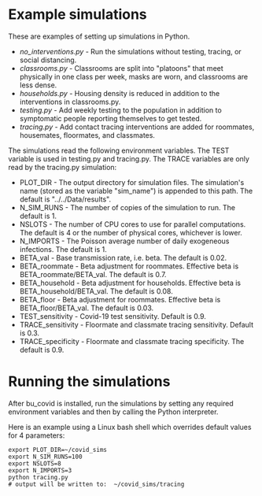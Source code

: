 # Example simulations

These are examples of setting up simulations in Python.  

* *no_interventions.py* - Run the simulations without testing, tracing, or social distancing.
* *classrooms.py* - Classrooms are split into "platoons" that meet physically in one class per week, masks are worn, and classrooms are less dense.
* *households.py* - Housing density is reduced in addition to the interventions in classrooms.py. 
* *testing.py* - Add weekly testing to the population in addition to symptomatic people reporting themselves to get tested.  
* *tracing.py* - Add contact tracing interventions are added for roommates, housemates, floormates, and classmates.

The simulations read the following environment variables.  The TEST variable is used in testing.py and tracing.py.  The TRACE variables are only
read by the tracing.py simulation:

* PLOT_DIR - The output directory for simulation files. The simulation's name (stored as the variable "sim_name") is appended to this path. The default is "../../Data/results".
* N_SIM_RUNS - The number of copies of the simulation to run. The default is 1.
* NSLOTS - The number of CPU cores to use for parallel computations. The default is 4 or the number of physical cores, whichever is lower.
* N_IMPORTS - The Poisson average number of daily exogeneous infections.  The default is 1.
* BETA_val - Base transmission rate, i.e. beta.  The default is 0.02.
* BETA_roommate - Beta adjustment for roommates.  Effective beta is BETA_roommate/BETA_val.  The default is 0.7.
* BETA_household - Beta adjustment for households.  Effective beta is BETA_household/BETA_val.  The default is 0.08.
* BETA_floor - Beta adjustment for roommates.  Effective beta is BETA_floor/BETA_val.  The default is 0.03.
* TEST_sensitivity - Covid-19 test sensitivity.  Default is 0.9.
* TRACE_sensitivity - Floormate and classmate tracing sensitivity. Default is 0.3.
* TRACE_specificity - Floormate and classmate tracing specificity.  The default is 0.9.
 
# Running the simulations

After bu_covid is installed, run the simulations by setting any required environment variables and then by calling the Python interpreter.

Here is an example using a Linux bash shell which overrides default values for 4 parameters:
```
export PLOT_DIR=~/covid_sims
export N_SIM_RUNS=100
export NSLOTS=8
export N_IMPORTS=3
python tracing.py
# output will be written to:  ~/covid_sims/tracing
```

